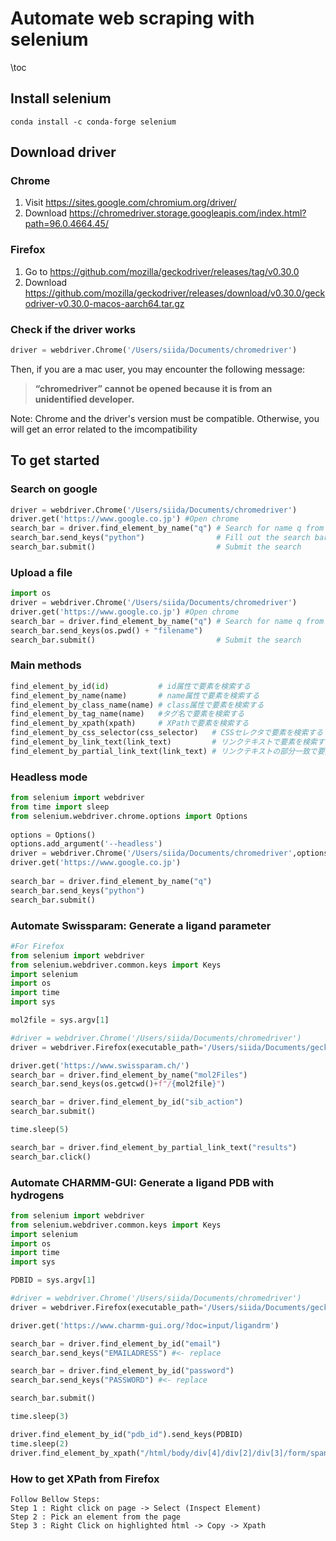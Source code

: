 # Automate web scraping with selenium

\toc

## Install selenium

```shell
conda install -c conda-forge selenium
```

## Download driver
### Chrome
1. Visit https://sites.google.com/chromium.org/driver/
2. Download https://chromedriver.storage.googleapis.com/index.html?path=96.0.4664.45/

### Firefox
1. Go to https://github.com/mozilla/geckodriver/releases/tag/v0.30.0
2. Download https://github.com/mozilla/geckodriver/releases/download/v0.30.0/geckodriver-v0.30.0-macos-aarch64.tar.gz

### Check if the driver works
```python
driver = webdriver.Chrome('/Users/siida/Documents/chromedriver')
```

Then, if you are a mac user, you may encounter the following message: 

> **“chromedriver” cannot be opened because it is from an unidentified developer.**


Note: Chrome and the driver's version must be compatible. Otherwise, you will get an error related to the imcompatibility 

## To get started
### Search on google
```python
driver = webdriver.Chrome('/Users/siida/Documents/chromedriver')
driver.get('https://www.google.co.jp') #Open chrome
search_bar = driver.find_element_by_name("q") # Search for name q from the HTML
search_bar.send_keys("python")                # Fill out the search bar
search_bar.submit()                           # Submit the search
```

### Upload a file 
```python
import os
driver = webdriver.Chrome('/Users/siida/Documents/chromedriver')
driver.get('https://www.google.co.jp') #Open chrome
search_bar = driver.find_element_by_name("q") # Search for name q from the HTML
search_bar.send_keys(os.pwd() + "filename")
search_bar.submit()                           # Submit the search
```

### Main methods
```python
find_element_by_id(id)	         # id属性で要素を検索する
find_element_by_name(name)	     # name属性で要素を検索する
find_element_by_class_name(name) # class属性で要素を検索する
find_element_by_tag_name(name)   #タグ名で要素を検索する
find_element_by_xpath(xpath)     # XPathで要素を検索する
find_element_by_css_selector(css_selector)   # CSSセレクタで要素を検索する
find_element_by_link_text(link_text)         # リンクテキストで要素を検索する
find_element_by_partial_link_text(link_text) # リンクテキストの部分一致で要素を検索する
```

### Headless mode
```python
from selenium import webdriver
from time import sleep
from selenium.webdriver.chrome.options import Options
 
options = Options()
options.add_argument('--headless')
driver = webdriver.Chrome('/Users/siida/Documents/chromedriver',options=options)
driver.get('https://www.google.co.jp')
 
search_bar = driver.find_element_by_name("q")
search_bar.send_keys("python")
search_bar.submit()
```

### Automate Swissparam: Generate a ligand parameter
```python
#For Firefox
from selenium import webdriver
from selenium.webdriver.common.keys import Keys
import selenium
import os
import time
import sys

mol2file = sys.argv[1]

#driver = webdriver.Chrome('/Users/siida/Documents/chromedriver')
driver = webdriver.Firefox(executable_path='/Users/siida/Documents/geckodriver')

driver.get('https://www.swissparam.ch/')
search_bar = driver.find_element_by_name("mol2Files")
search_bar.send_keys(os.getcwd()+f"/{mol2file}")

search_bar = driver.find_element_by_id("sib_action")
search_bar.submit()

time.sleep(5)

search_bar = driver.find_element_by_partial_link_text("results")
search_bar.click()
```

### Automate CHARMM-GUI: Generate a ligand PDB with hydrogens
```python
from selenium import webdriver
from selenium.webdriver.common.keys import Keys
import selenium
import os
import time
import sys

PDBID = sys.argv[1]

#driver = webdriver.Chrome('/Users/siida/Documents/chromedriver')
driver = webdriver.Firefox(executable_path='/Users/siida/Documents/geckodriver')

driver.get('https://www.charmm-gui.org/?doc=input/ligandrm')

search_bar = driver.find_element_by_id("email")
search_bar.send_keys("EMAILADRESS") #<- replace

search_bar = driver.find_element_by_id("password")
search_bar.send_keys("PASSWORD") #<- replace

search_bar.submit()

time.sleep(3)

driver.find_element_by_id("pdb_id").send_keys(PDBID)
time.sleep(2)
driver.find_element_by_xpath("/html/body/div[4]/div[2]/div[3]/form/span[2]/span[3]/table/tbody/tr[3]/td/table[1]/tbody/tr[1]/td[1]/input").click()
```

### How to get XPath from Firefox
```
Follow Bellow Steps:
Step 1 : Right click on page -> Select (Inspect Element)
Step 2 : Pick an element from the page
Step 3 : Right Click on highlighted html -> Copy -> Xpath
```

